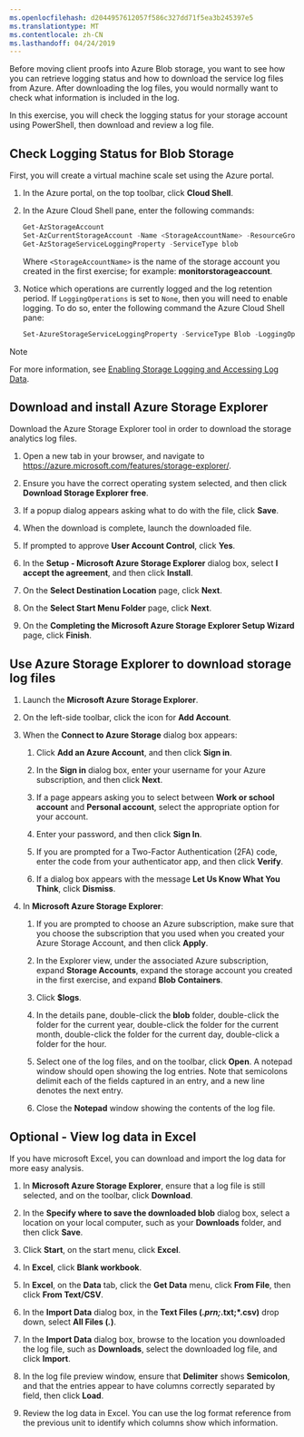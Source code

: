 ```yaml
---
ms.openlocfilehash: d2044957612057f586c327dd71f5ea3b245397e5
ms.translationtype: MT
ms.contentlocale: zh-CN
ms.lasthandoff: 04/24/2019
---
```

Before moving client proofs into Azure Blob storage, you want to see how you can retrieve logging status and how to download the service log files from Azure. After downloading the log files, you would normally want to check what information is included in the log.

In this exercise, you will check the logging status for your storage account using PowerShell, then download and review a log file.

## <a name="check-logging-status-for-blob-storage"></a>Check Logging Status for Blob Storage

First, you will create a virtual machine scale set using the Azure portal.

1. In the Azure portal, on the top toolbar, click **Cloud Shell**.

1. In the Azure Cloud Shell pane, enter the following commands:

   ```powershell
   Get-AzStorageAccount
   Set-AzCurrentStorageAccount -Name <StorageAccountName> -ResourceGroupName <rgn>[sandbox resource group name]</rgn>
   Get-AzStorageServiceLoggingProperty -ServiceType blob
   ```

   Where `<StorageAccountName>` is the name of the storage account you created in the first exercise; for example: **monitorstorageaccount**.
  
1. Notice which operations are currently logged and the log retention period. If `LoggingOperations` is set to `None`, then you will need to enable logging. To do so, enter the following command the Azure Cloud Shell pane:

   ```powershell
   Set-AzureStorageServiceLoggingProperty -ServiceType Blob -LoggingOperations read,write,delete -RetentionDays 5
   ```

> [!NOTE]
> For more information, see [Enabling Storage Logging and Accessing Log Data](https://docs.microsoft.com/rest/api/storageservices/enabling-storage-logging-and-accessing-log-data).

## <a name="download-and-install-azure-storage-explorer"></a>Download and install Azure Storage Explorer

Download the Azure Storage Explorer tool in order to download the storage analytics log files.

1. Open a new tab in your browser, and navigate to https://azure.microsoft.com/features/storage-explorer/.

1. Ensure you have the correct operating system selected, and then click **Download Storage Explorer free**.

1. If a popup dialog appears asking what to do with the file, click **Save**.

1. When the download is complete, launch the downloaded file.

1. If prompted to approve **User Account Control**, click **Yes**.

1. In the **Setup - Microsoft Azure Storage Explorer** dialog box, select **I accept the agreement**, and then click **Install**.

1. On the **Select Destination Location** page, click **Next**.

1. On the **Select Start Menu Folder** page, click **Next**.

1. On the **Completing the Microsoft Azure Storage Explorer Setup Wizard** page, click **Finish**.

## <a name="use-azure-storage-explorer-to-download-storage-log-files"></a>Use Azure Storage Explorer to download storage log files

1. Launch the **Microsoft Azure Storage Explorer**.

1. On the left-side toolbar, click the icon for **Add Account**.

1. When the **Connect to Azure Storage** dialog box appears:

   1. Click **Add an Azure Account**, and then click **Sign in**.

   1. In the **Sign in** dialog box, enter your username for your Azure subscription, and then click **Next**.

   1. If a page appears asking you to select between **Work or school account** and **Personal account**, select the appropriate option for your account.

   1. Enter your password, and then click **Sign In**.
  
   1. If you are prompted for a Two-Factor Authentication (2FA) code, enter the code from your authenticator app, and then click **Verify**.

    1. If a dialog box appears with the message **Let Us Know What You Think**, click **Dismiss**.

1. In **Microsoft Azure Storage Explorer**:

   1. If you are prompted to choose an Azure subscription, make sure that you choose the subscription that you used when you created your Azure Storage Account, and then click **Apply**.

   1. In the Explorer view, under the associated Azure subscription, expand **Storage Accounts**, expand the storage account you created in the first exercise, and expand **Blob Containers**.

   1. Click **$logs**.

   1. In the details pane, double-click the **blob** folder, double-click the folder for the current year, double-click the folder for the current month, double-click the folder for the current day, double-click a folder for the hour.

   1. Select one of the log files, and on the toolbar, click **Open**. A notepad window should open showing the log entries. Note that semicolons delimit each of the fields captured in an entry, and a new line denotes the next entry.

   1. Close the **Notepad** window showing the contents of the log file.

## <a name="optional---view-log-data-in-excel"></a>Optional - View log data in Excel

If you have microsoft Excel, you can download and import the log data for more easy analysis.

1. In **Microsoft Azure Storage Explorer**, ensure that a log file is still selected, and on the toolbar, click **Download**.

1. In the **Specify where to save the downloaded blob** dialog box, select a location on your local computer, such as your **Downloads** folder, and then click **Save**.

1. Click **Start**, on the start menu, click **Excel**.

1. In **Excel**, click **Blank workbook**.

1. In **Excel**, on the **Data** tab, click the **Get Data** menu, click **From File**, then click **From Text/CSV**.

1. In the **Import Data** dialog box, in the **Text Files (*.prn;*.txt;*.csv)** drop down, select **All Files (*.*)**.

1. In the **Import Data** dialog box, browse to the location you downloaded the log file, such as **Downloads**, select the downloaded log file, and click **Import**.

1. In the log file preview window, ensure that **Delimiter** shows **Semicolon**, and that the entries appear to have columns correctly separated by field, then click **Load**.

1. Review the log data in Excel. You can use the log format reference from the previous unit to identify which columns show which information.
